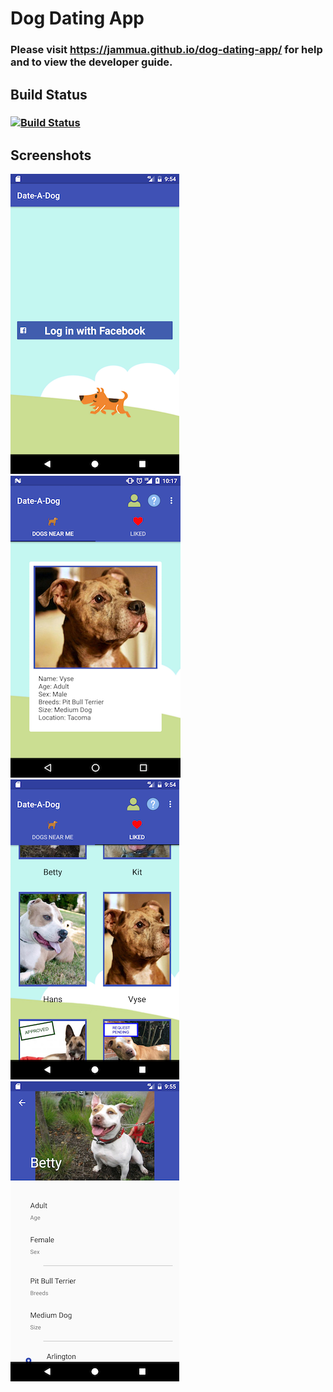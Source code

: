 # Dog Dating App

### Please visit https://jammua.github.io/dog-dating-app/ for help and to view the developer guide.

## Build Status
### [![Build Status](https://travis-ci.org/jammua/dog-dating-app.svg?branch=master)](https://travis-ci.org/jammua/)

## Screenshots
![Android Login](/screenshots/login_screen.png)  ![Android Swipe Dogs](/screenshots/swipe_dogs_screen.png)  ![Android Liked Dogs](/screenshots/liked_dogs_screen.png)  ![Android Dog Profile](/screenshots/dog_profile_screen.png)
